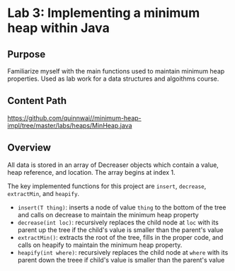 # Lab 3: Implementing a minimum heap within Java

## Purpose
Familiarize myself with the main functions used to maintain minimum heap properties. Used as lab work for a data structures and algoithms course.

## Content Path
https://github.com/quinnwai//minimum-heap-impl/tree/master/labs/heaps/MinHeap.java

## Overview
All data is stored in an array of Decreaser objects which contain a value, heap reference, and location. The array begins at index 1.

The key implemented functions for this project are `insert`, `decrease`, `extractMin`, and `heapify`.
 - `insert(T thing)`: inserts a node of value `thing` to the bottom of the tree and calls on decrease to maintain the minimum heap property
 - `decrease(int loc)`: recursively replaces the child node at `loc` with its parent up the tree if the child's value is smaller than the parent's value
 - `extractMin()`: extracts the root of the tree, fills in the proper code, and calls on heapify to maintain the minimum heap property.
 - `heapify(int where)`: recursively replaces the child node at `where` with its parent down the treee if child's value is smaller than the parent's value





